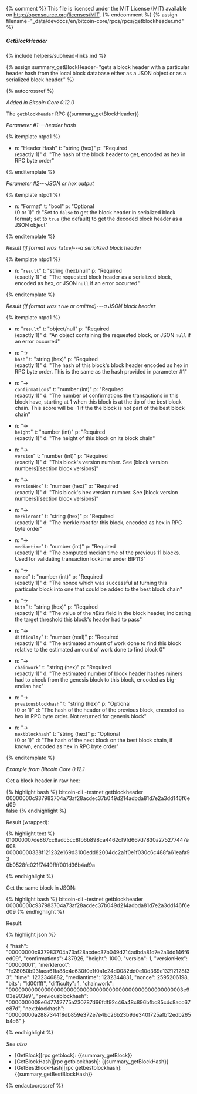 {% comment %}
This file is licensed under the MIT License (MIT) available on
http://opensource.org/licenses/MIT.
{% endcomment %}
{% assign filename="_data/devdocs/en/bitcoin-core/rpcs/rpcs/getblockheader.md" %}

##### GetBlockHeader
{% include helpers/subhead-links.md %}

{% assign summary_getBlockHeader="gets a block header with a particular header hash from the local block database either as a JSON object or as a serialized block header." %}

{% autocrossref %}

*Added in Bitcoin Core 0.12.0*

The `getblockheader` RPC {{summary_getBlockHeader}}

*Parameter #1---header hash*

{% itemplate ntpd1 %}
- n: "Header Hash"
  t: "string (hex)"
  p: "Required<br>(exactly 1)"
  d: "The hash of the block header to get, encoded as hex in RPC byte order"

{% enditemplate %}

*Parameter #2---JSON or hex output*

{% itemplate ntpd1 %}
- n: "Format"
  t: "bool"
  p: "Optional<br>(0 or 1)"
  d: "Set to `false` to get the block header in serialized block format; set to `true` (the default) to get the decoded block header as a JSON object"

{% enditemplate %}

*Result (if format was `false`)---a serialized block header*

{% itemplate ntpd1 %}
- n: "`result`"
  t: "string (hex)/null"
  p: "Required<br>(exactly 1)"
  d: "The requested block header as a serialized block, encoded as hex, or JSON `null` if an error occurred"

{% enditemplate %}

*Result (if format was `true` or omitted)---a JSON block header*

{% itemplate ntpd1 %}
- n: "`result`"
  t: "object/null"
  p: "Required<br>(exactly 1)"
  d: "An object containing the requested block, or JSON `null` if an error occurred"

- n: "→<br>`hash`"
  t: "string (hex)"
  p: "Required<br>(exactly 1)"
  d: "The hash of this block's block header encoded as hex in RPC byte order.  This is the same as the hash provided in parameter #1"

- n: "→<br>`confirmations`"
  t: "number (int)"
  p: "Required<br>(exactly 1)"
  d: "The number of confirmations the transactions in this block have, starting at 1 when this block is at the tip of the best block chain.  This score will be -1 if the the block is not part of the best block chain"

- n: "→<br>`height`"
  t: "number (int)"
  p: "Required<br>(exactly 1)"
  d: "The height of this block on its block chain"

- n: "→<br>`version`"
  t: "number (int)"
  p: "Required<br>(exactly 1)"
  d: "This block's version number.  See [block version numbers][section block versions]"
  
- n: "→<br>`versionHex`"
  t: "number (hex)"
  p: "Required<br>(exactly 1)"
  d: "This block's hex version number.  See [block version numbers][section block versions]"

- n: "→<br>`merkleroot`"
  t: "string (hex)"
  p: "Required<br>(exactly 1)"
  d: "The merkle root for this block, encoded as hex in RPC byte order"

- n: "→<br>`mediantime`"
  t: "number (int)"
  p: "Required<br>(exactly 1)"
  d: "The computed median time of the previous 11 blocks.  Used for validating transaction locktime under BIP113"

- n: "→<br>`nonce`"
  t: "number (int)"
  p: "Required<br>(exactly 1)"
  d: "The nonce which was successful at turning this particular block into one that could be added to the best block chain"

- n: "→<br>`bits`"
  t: "string (hex)"
  p: "Required<br>(exactly 1)"
  d: "The value of the *nBits* field in the block header, indicating the target threshold this block's header had to pass"

- n: "→<br>`difficulty`"
  t: "number (real)"
  p: "Required<br>(exactly 1)"
  d: "The estimated amount of work done to find this block relative to the estimated amount of work done to find block 0"

- n: "→<br>`chainwork`"
  t: "string (hex)"
  p: "Required<br>(exactly 1)"
  d: "The estimated number of block header hashes miners had to check from the genesis block to this block, encoded as big-endian hex"

- n: "→<br>`previousblockhash`"
  t: "string (hex)"
  p: "Optional<br>(0 or 1)"
  d: "The hash of the header of the previous block, encoded as hex in RPC byte order.  Not returned for genesis block"

- n: "→<br>`nextblockhash`"
  t: "string (hex)"
  p: "Optional<br>(0 or 1)"
  d: "The hash of the next block on the best block chain, if known, encoded as hex in RPC byte order"

{% enditemplate %}

*Example from Bitcoin Core 0.12.1*

Get a block header in raw hex:

{% highlight bash %}
bitcoin-cli -testnet getblockheader \
            00000000c937983704a73af28acdec37b049d214adbda81d7e2a3dd146f6ed09 \
            false
{% endhighlight %}

Result (wrapped):

{% highlight text %}
010000007de867cc8adc5cc8fb6b898ca4462cf9fd667d7830a275277447e608\
00000000338f121232e169d3100edd82004dc2a1f0e1f030c6c488fa61eafa93\
0b0528fe021f7449ffff001d36b4af9a

{% endhighlight %}

Get the same block in JSON:

{% highlight bash %}
bitcoin-cli -testnet getblockheader \
            00000000c937983704a73af28acdec37b049d214adbda81d7e2a3dd146f6ed09
{% endhighlight %}

Result:

{% highlight json %}

{
  "hash": "00000000c937983704a73af28acdec37b049d214adbda81d7e2a3dd146f6ed09",
  "confirmations": 437926,
  "height": 1000,
  "version": 1,
  "versionHex": "00000001",
  "merkleroot": "fe28050b93faea61fa88c4c630f0e1f0a1c24d0082dd0e10d369e13212128f33",
  "time": 1232346882,
  "mediantime": 1232344831,
  "nonce": 2595206198,
  "bits": "1d00ffff",
  "difficulty": 1,
  "chainwork": "000000000000000000000000000000000000000000000000000003e903e903e9",
  "previousblockhash": "0000000008e647742775a230787d66fdf92c46a48c896bfbc85cdc8acc67e87d",
  "nextblockhash": "00000000a2887344f8db859e372e7e4bc26b23b9de340f725afbf2edb265b4c6"
}

{% endhighlight %}

*See also*

* [GetBlock][rpc getblock]: {{summary_getBlock}}
* [GetBlockHash][rpc getblockhash]: {{summary_getBlockHash}}
* [GetBestBlockHash][rpc getbestblockhash]: {{summary_getBestBlockHash}}

{% endautocrossref %}
